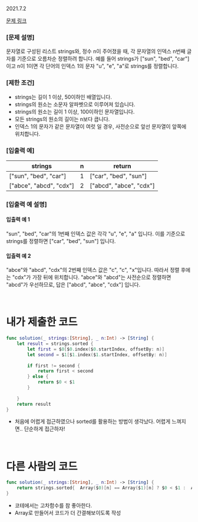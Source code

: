 2021.7.2

[문제 링크](https://programmers.co.kr/learn/courses/30/lessons/12915)

### [문제 설명]

문자열로 구성된 리스트 strings와, 정수 n이 주어졌을 때, 각 문자열의 인덱스 n번째 글자를 기준으로 오름차순 정렬하려 합니다. 예를 들어 strings가 ["sun", "bed", "car"]이고 n이 1이면 각 단어의 인덱스 1의 문자 "u", "e", "a"로 strings를 정렬합니다.

### [제한 조건]
- strings는 길이 1 이상, 50이하인 배열입니다.
- strings의 원소는 소문자 알파벳으로 이루어져 있습니다.
- strings의 원소는 길이 1 이상, 100이하인 문자열입니다.
- 모든 strings의 원소의 길이는 n보다 큽니다.
- 인덱스 1의 문자가 같은 문자열이 여럿 일 경우, 사전순으로 앞선 문자열이 앞쪽에 위치합니다.

### [입출력 예]
|strings|	n|	return|
|---|---|---|
|["sun", "bed", "car"]|	1	|["car", "bed", "sun"]|
|["abce", "abcd", "cdx"]|	2	|["abcd", "abce", "cdx"]|

### [입출력 예 설명]
#### 입출력 예 1
"sun", "bed", "car"의 1번째 인덱스 값은 각각 "u", "e", "a" 입니다. 이를 기준으로 strings를 정렬하면 ["car", "bed", "sun"] 입니다.
#### 입출력 예 2
"abce"와 "abcd", "cdx"의 2번째 인덱스 값은 "c", "c", "x"입니다. 따라서 정렬 후에는 "cdx"가 가장 뒤에 위치합니다. "abce"와 "abcd"는 사전순으로 정렬하면 "abcd"가 우선하므로, 답은 ["abcd", "abce", "cdx"] 입니다.

<br>

# 내가 제출한 코드
```swift
func solution(_ strings:[String], _ n:Int) -> [String] {
    let result = strings.sorted {
        let first = $0[$0.index($0.startIndex, offsetBy: n)]
        let second = $1[$1.index($1.startIndex, offsetBy: n)]
        
        if first != second {
            return first < second
        } else {
            return $0 < $1
        }
        
    }
    return result
}
```
- 처음에 어렵게 접근하였으나 sorted를 활용하는 방법이 생각났다. 어렵게 느껴지면.. 단순하게 접근하자!

<br>

# 다른 사람의 코드
```swift
func solution(_ strings:[String], _ n:Int) -> [String] {
    return strings.sorted{  Array($0)[n] == Array($1)[n] ? $0 < $1 :  Array($0)[n] < Array($1)[n] }
}
```
- 코테에서는 고차함수를 참 좋아한다. 
- Array로 만들어서 코드가 더 간결해보이도록 작성